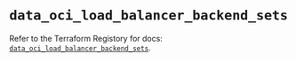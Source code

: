 # `data_oci_load_balancer_backend_sets`

Refer to the Terraform Registory for docs: [`data_oci_load_balancer_backend_sets`](https://registry.terraform.io/providers/oracle/oci/6.18.0/docs/data-sources/load_balancer_backend_sets).

